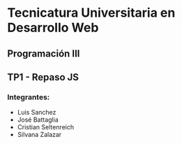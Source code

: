 <img src="https://secretariaextension.uner.edu.ar/wp-content/uploads/2021/04/logo-original-maschico.png" alt="">

# Tecnicatura Universitaria en Desarrollo Web

## Programación III
## TP1 - Repaso JS
    
### Integrantes:
- Luis Sanchez
- José Battaglia
- Cristian Seltenreich
- Silvana Zalazar